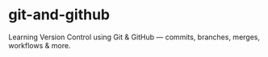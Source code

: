 # git-and-github
Learning Version Control using Git &amp; GitHub — commits, branches, merges, workflows &amp; more.
